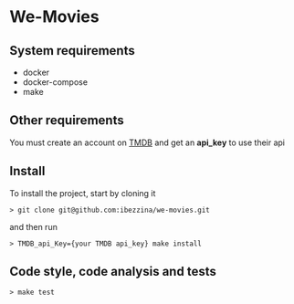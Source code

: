 # We-Movies

## System requirements

* docker
* docker-compose
* make

## Other requirements
You must create an account on [TMDB](https://www.themoviedb.org/) and get an **api_key** to use their api

## Install
To install the project, start by cloning it

```bach
> git clone git@github.com:ibezzina/we-movies.git
```

and then run

```bach
> TMDB_api_Key={your TMDB api_key} make install
```

## Code style, code analysis and tests

```bach
> make test
```
